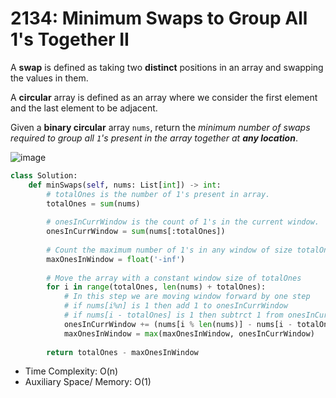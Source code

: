 # 2134: Minimum Swaps to Group All 1's Together II

A **swap** is defined as taking two **distinct** positions in an array and swapping the values in them.

A **circular** array is defined as an array where we consider the first element and the last element to be adjacent.

Given a **binary circular** array `nums`, return the _minimum number of swaps required to group all `1`'s present in the array together at **any location**_.

![image](https://github.com/xyjiang970/algo/assets/76984271/d97cb082-5f62-4d60-b4d5-a19abba03626)

```python
class Solution:
    def minSwaps(self, nums: List[int]) -> int:
	    # totalOnes is the number of 1's present in array.
        totalOnes = sum(nums)
		
		# onesInCurrWindow is the count of 1's in the current window.
        onesInCurrWindow = sum(nums[:totalOnes])
        
		# Count the maximum number of 1's in any window of size totalOnes.
        maxOnesInWindow = float('-inf')
		
        # Move the array with a constant window size of totalOnes
        for i in range(totalOnes, len(nums) + totalOnes):
		    # In this step we are moving window forward by one step
            # if nums[i%n] is 1 then add 1 to onesInCurrWindow
            # if nums[i - totalOnes] is 1 then subtrct 1 from onesInCurrWindow.
            onesInCurrWindow += (nums[i % len(nums)] - nums[i - totalOnes])
            maxOnesInWindow = max(maxOnesInWindow, onesInCurrWindow)
            
        return totalOnes - maxOnesInWindow
```

* Time Complexity: O(n)
* Auxiliary Space/ Memory: O(1)
